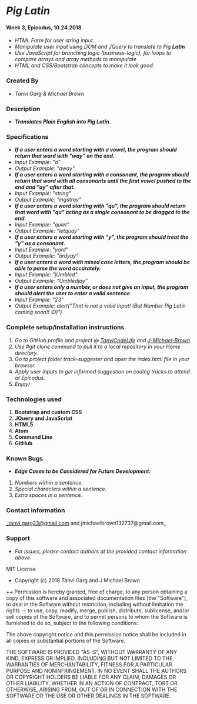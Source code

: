 # _Pig Latin_
#### Week 3, Epicodus, 10.24.2018
* _HTML Form for user string input._
* _Manipulate user input using DOM and JQuery to translate to Pig **Latin**_
* _Use JavaScript for branching logic (business-logic), for loops to compare arrays and array methods to manipulate_
* _HTML and CSS/Bootstrap concepts to make it look good._

### Created By
* _Tanvi Garg & Michael Brown_

### Description
* _**Translates Plain English into Pig Latin.**_

### Specifications
* _**If a user enters a word starting with a vowel, the program should return that word with "way" on the end.**_
* _Input Example: "a"_
* _Output Example: "away"_
* _**If a user enters a word starting with a consonant, the program should return that word with all consonants until the first vowel pushed to the end and "ay" after that.**_
* _Input Example: "string"_
* _Output Example: "ingstray"_
* _**If a user enters a word starting with "qu", the program should return that word with "qu" acting as a single consonant to be dragged to the end.**_
* _Input Example: "quiet"_
* _Output Example: "ietquay"_
* _**If a user enters a word starting with "y", the program should treat the "y" as a consonant.**_
* _Input Example: "yard"_
* _Output Example: "ardyay"_
* _**If a user enters a word with mixed case letters, the program should be able to parse the word accurately.**_
* _Input Example: "jUmbled"_
* _Output Example: "Umbledjay"_
* _**If a user enters only a number, or does not give an input, the program should alert the user to enter a valid sentence.**_
* _Input Example: "23"_
* _Output Example: alert("That is not a valid input! (But Number Pig Latin coming soon!! :D)")_


### Complete setup/installation instructions
1. _Go to GitHub profile and project @ [TanviCodeLife](https://github.com/TanviCodeLife/pig-latin) and [J-Michael-Brown](https://github.com/J-Michael-Brown/Pig-Latin)._
2. _Use #git clone <project url> command to pull it to a local repository in your Home directory._
3. _Go to project folder track-suggester and open the index.html file in your browser._
4. _Apply user inputs to get informed suggestion on coding tracks to attend at Epicodus._
4. _Enjoy!_

### Technologies used
1. **Bootstrap and custom CSS**
2. **JQuery and JavaScript**
3. **HTML5**
4. **Atom**
5. **Command Line**
6. **GitHub**

### Known Bugs
* _**Edge Cases to be Considered for Future Development:**_
1. _Numbers within a sentence._
2. _Special characters within a sentence._
3. _Extra spaces in a sentence._

### Contact information
_tanvi.garg23@gmail.com and jmichaelbrown132737@gmail.com_

### Support
* _For issues, please contact authors at the provided contact information above._

MIT License

* Copyright (c) 2018 Tanvi Garg and J Michael Brown

++ Permission is hereby granted, free of charge, to any person obtaining a copy
of this software and associated documentation files (the "Software"), to deal
in the Software without restriction, including without limitation the rights
-- to use, copy, modify, merge, publish, distribute, sublicense, and/or sell
copies of the Software, and to permit persons to whom the Software is
furnished to do so, subject to the following conditions:

The above copyright notice and this permission notice shall be included in all
copies or substantial portions of the Software.

THE SOFTWARE IS PROVIDED "AS IS", WITHOUT WARRANTY OF ANY KIND, EXPRESS OR
IMPLIED, INCLUDING BUT NOT LIMITED TO THE WARRANTIES OF MERCHANTABILITY,
FITNESS FOR A PARTICULAR PURPOSE AND NONINFRINGEMENT. IN NO EVENT SHALL THE
AUTHORS OR COPYRIGHT HOLDERS BE LIABLE FOR ANY CLAIM, DAMAGES OR OTHER
LIABILITY, WHETHER IN AN ACTION OF CONTRACT, TORT OR OTHERWISE, ARISING FROM,
OUT OF OR IN CONNECTION WITH THE SOFTWARE OR THE USE OR OTHER DEALINGS IN THE
SOFTWARE.
